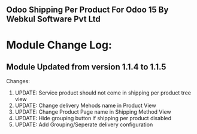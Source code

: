Odoo Shipping Per Product For Odoo 15 By Webkul Software Pvt Ltd
--------------------------------------------------------------------
Module Change Log:
==================

Module Updated from version 1.1.4 to 1.1.5
-------------------------------------------
Changes:
1. UPDATE: Service product should not come in shipping per product tree view
2. UPDATE: Change delivery Mehods name in Product View
3. UPDATE: Change Product Page name in Shipping Method View
4. UPDATE: Hide grouping button if shipping per product disabled
5. UPDATE: Add Grouping/Seperate delivery configuration
